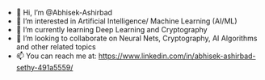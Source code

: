 - 👋 Hi, I’m @Abhisek-Ashirbad
- 👀 I’m interested in Artificial Intelligence/ Machine Learning (AI/ML)
- 🌱 I’m currently learning Deep Learning and Cryptography
- 💞️ I’m looking to collaborate on Neural Nets, Cryptography, AI Algorithms and other related topics
- 📫 You can reach me at: https://www.linkedin.com/in/abhisek-ashirbad-sethy-491a5559/

<!---
Abhisek-Ashirbad/Abhisek-Ashirbad is a ✨ special ✨ repository because its `README.md` (this file) appears on your GitHub profile.
You can click the Preview link to take a look at your changes.
--->
